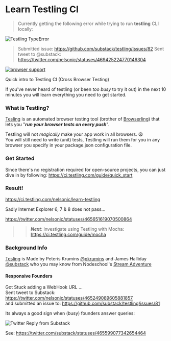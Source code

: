 Learn Testling CI
=================

> Currently getting the following error while trying to run **testling** CLI locally:

![Testling TypeError](http://i.imgur.com/VsSdwWv.png)

> Submitted issue: https://github.com/substack/testling/issues/82
> Sent tweet to @substack: https://twitter.com/nelsonic/statuses/469425224770146304


[![browser support](https://ci.testling.com/nelsonic/learn-testling.png)
](https://ci.testling.com/nelsonic/learn-testling)

Quick intro to Testling CI (Cross Browser Testing)

If you've never heard of testling (or been *too busy* to try it out)
in the next 10 minutes you will learn everything you need to get started.

### What is Testling?

[Tesling][] is an automated browser testing tool (brother of [Browserling][])
that lets you "***run your browser tests on every push***".

Testling will not *magically* make your app work in all browsers. :tired_face: <br />
You will still need to write (unit) tests, Testling will run them for you
in any browser you specify in your package.json configuration file. 

### Get Started

Since there's no registration required for open-source projects,
you can just dive in by following: https://ci.testling.com/guide/quick_start


### Result!

https://ci.testling.com/nelsonic/learn-testling

Sadly Internet Explorer 6, 7 & 8 does not pass...

https://twitter.com/nelsonic/statuses/465651619070500864


>> ***Next***: Investigate using Testling with Mocha: https://ci.testling.com/guide/mocha

### Background Info

[Tesling][] is Made by Peteris Krumins [@pkrumins](https://github.com/pkrumins) 
and James Halliday [@substack](https://github.com/substack) who you may
know from Nodeschool's [Stream Adventure][]

#### Responsive Founders

Got Stuck adding a WebHook URL ... <br />
Sent tweet to Substack: https://twitter.com/nelsonic/statuses/465249089605881857 <br />
and submitted an issue to: https://github.com/substack/testling/issues/81

Its always a good sign when (busy) founders answer queries:

![Twitter Reply from Substack](http://i.imgur.com/9ynfYGf.png)

See: https://twitter.com/substack/statuses/465599077342654464

[Tesling]: https://ci.testling.com/
[Browserling]: https://browserling.com
[Stream Adventure]: http://nodeschool.io/#stream-adventure